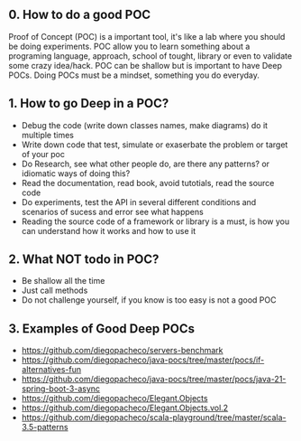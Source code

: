 ## 0. How to do a good POC

Proof of Concept (POC) is a important tool, it's like a lab where you should be doing experiments.
POC allow you to learn something about a programing language, approach, school of tought, library or even to validate some crazy idea/hack.
POC can be shallow but is important to have Deep POCs. Doing POCs must be a mindset, something you do everyday.

## 1. How to go Deep in a POC?
* Debug the code (write down classes names, make diagrams) do it multiple times
* Write down code that test, simulate or exaserbate the problem or target of your poc
* Do Research, see what other people do, are there any patterns? or idiomatic ways of doing this? 
* Read the documentation, read book, avoid tutotials, read the source code
* Do experiments, test the API in several different conditions and scenarios of sucess and error see what happens
* Reading the source code of a framework or library is a must, is how you can understand how it works and how to use it

## 2. What NOT todo in POC?
* Be shallow all the time
* Just call methods
* Do not challenge yourself, if you know is too easy is not a good POC

## 3. Examples of Good Deep POCs
* https://github.com/diegopacheco/servers-benchmark
* https://github.com/diegopacheco/java-pocs/tree/master/pocs/if-alternatives-fun
* https://github.com/diegopacheco/java-pocs/tree/master/pocs/java-21-spring-boot-3-async
* https://github.com/diegopacheco/Elegant.Objects
* https://github.com/diegopacheco/Elegant.Objects.vol.2
* https://github.com/diegopacheco/scala-playground/tree/master/scala-3.5-patterns
